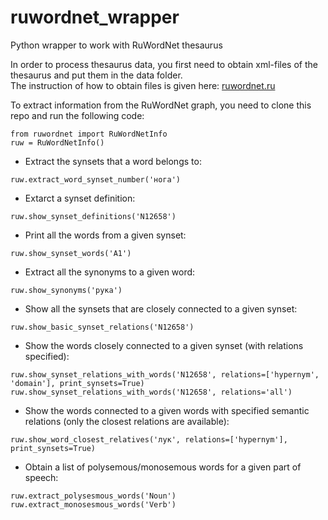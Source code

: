# ruwordnet_wrapper
Python wrapper to work with RuWordNet thesaurus

In order to process thesaurus data, you first need to obtain xml-files of the thesaurus and put them in the data folder.  
The instruction of how to obtain files is given here: [ruwordnet.ru](https://ruwordnet.ru/en/)

To extract information from the RuWordNet graph, you need to clone this repo and run the following code:

```
from ruwordnet import RuWordNetInfo
ruw = RuWordNetInfo()
```

* Extract the synsets that a word belongs to:
```
ruw.extract_word_synset_number('нога')
```

* Extarct a synset definition:
```
ruw.show_synset_definitions('N12658')
```

* Print all the words from a given synset:
```
ruw.show_synset_words('A1')
```

* Extract all the synonyms to a given word:

```
ruw.show_synonyms('рука')
```

* Show all the synsets that are closely connected to a given synset:
```
ruw.show_basic_synset_relations('N12658')
```

* Show the words closely connected to a given synset (with relations specified):
```
ruw.show_synset_relations_with_words('N12658', relations=['hypernym', 'domain'], print_synsets=True)
ruw.show_synset_relations_with_words('N12658', relations='all')
```

* Show the words connected to a given words with specified semantic relations (only the closest relations are available):
```
ruw.show_word_closest_relatives('лук', relations=['hypernym'], print_synsets=True)
```

* Obtain a list of polysemous/monosemous words for a given part of speech:
```
ruw.extract_polysesmous_words('Noun')
ruw.extract_monosesmous_words('Verb')
```

